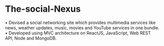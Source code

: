 # The-social-Nexus
•	Devised a social networking site which provides multimedia services like news, weather updates, music, movies and YouTube services in one bundle. 
•	Developed using MVC architecture on ReactJS, JavaScript, Web REST API, Node and MongoDB. 

